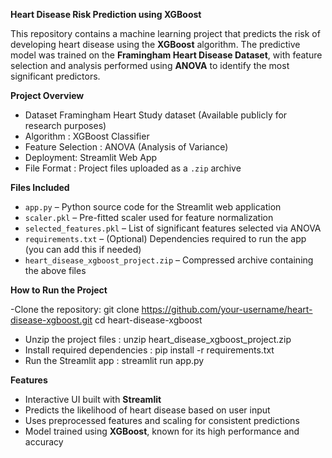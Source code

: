  **Heart Disease Risk Prediction using XGBoost**

This repository contains a machine learning project that predicts the risk of developing heart disease using the **XGBoost** algorithm. The predictive model was trained on the **Framingham Heart Disease Dataset**, with feature selection and analysis performed using **ANOVA** to identify the most significant predictors.

 **Project Overview**

- Dataset Framingham Heart Study dataset (Available publicly for research purposes)
- Algorithm : XGBoost Classifier  
- Feature Selection : ANOVA (Analysis of Variance)  
- Deployment: Streamlit Web App  
- File Format : Project files uploaded as a `.zip` archive


**Files Included**

- `app.py` – Python source code for the Streamlit web application  
- `scaler.pkl` – Pre-fitted scaler used for feature normalization  
- `selected_features.pkl` – List of significant features selected via ANOVA  
- `requirements.txt` – (Optional) Dependencies required to run the app (you can add this if needed)  
- `heart_disease_xgboost_project.zip` – Compressed archive containing the above files

**How to Run the Project**

-Clone the repository: git clone https://github.com/your-username/heart-disease-xgboost.git
cd heart-disease-xgboost
- Unzip the project files : unzip heart_disease_xgboost_project.zip
- Install required dependencies : pip install -r requirements.txt
- Run the Streamlit app : streamlit run app.py


**Features**

- Interactive UI built with **Streamlit**
- Predicts the likelihood of heart disease based on user input
- Uses preprocessed features and scaling for consistent predictions
- Model trained using **XGBoost**, known for its high performance and accuracy
